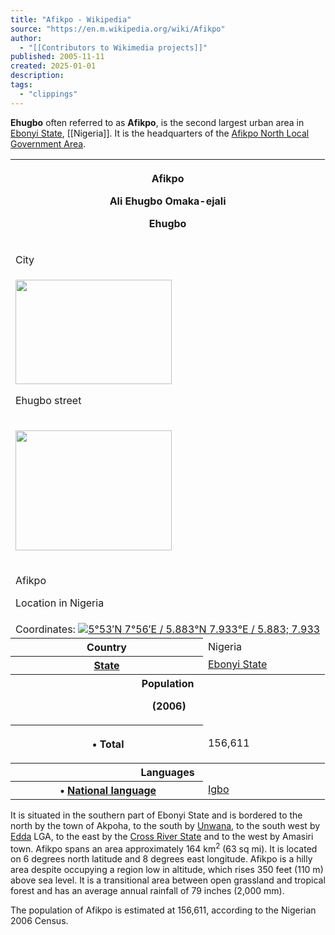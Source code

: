 ```yaml
---
title: "Afikpo - Wikipedia"
source: "https://en.m.wikipedia.org/wiki/Afikpo"
author:
  - "[[Contributors to Wikimedia projects]]"
published: 2005-11-11
created: 2025-01-01
description:
tags:
  - "clippings"
---
```

**Ehugbo** often referred to as **Afikpo**, is the second largest urban area in [Ebonyi State](https://en.m.wikipedia.org/wiki/Ebonyi_State "Ebonyi State"), [[Nigeria]]. It is the headquarters of the [Afikpo North Local Government Area](https://en.m.wikipedia.org/wiki/Afikpo_North "Afikpo North").

<table><tbody><tr><th colspan="2"><p>Afikpo</p><p>Ali Ehugbo Omaka-ejali</p><p>Ehugbo</p></th></tr><tr><td colspan="2"><p>City</p></td></tr><tr><td colspan="2"><span><a href="https://en.m.wikipedia.org/wiki/File:Afikpo_Community_in_Ebonyi_State.jpg"><img src="https://upload.wikimedia.org/wikipedia/commons/thumb/8/82/Afikpo_Community_in_Ebonyi_State.jpg/250px-Afikpo_Community_in_Ebonyi_State.jpg" width="250" height="167"></a></span><p>Ehugbo street</p></td></tr><tr><td colspan="2"><div><div><p><span><a href="https://en.m.wikipedia.org/wiki/File:Nigeria_location_map.svg"><img src="https://upload.wikimedia.org/wikipedia/commons/thumb/1/18/Nigeria_location_map.svg/250px-Nigeria_location_map.svg.png" width="250" height="192"></a></span></p><div><p><span><span><img src="https://upload.wikimedia.org/wikipedia/commons/thumb/0/0c/Red_pog.svg/6px-Red_pog.svg.png" width="6" height="6"></span></span></p><div><p>Afikpo</p></div></div></div><p>Location in Nigeria</p></div></td></tr><tr><td colspan="2">Coordinates: <span><span><span><img src="https://upload.wikimedia.org/wikipedia/commons/thumb/5/55/WMA_button2b.png/17px-WMA_button2b.png"><a href="https://geohack.toolforge.org/geohack.php?pagename=Afikpo&amp;params=5_53_N_7_56_E_region:NG_type:city(156611)"><span><span><span>5°53′N</span> <span>7°56′E</span></span></span><span>﻿ / ﻿</span><span><span>5.883°N 7.933°E</span><span>﻿ / <span>5.883; 7.933</span></span></span></a></span></span></span></td></tr><tr><th scope="row">Country</th><td>Nigeria</td></tr><tr><th scope="row"><a href="https://en.m.wikipedia.org/wiki/States_of_Nigeria">State</a></th><td><a href="https://en.m.wikipedia.org/wiki/Ebonyi_State">Ebonyi State</a></td></tr><tr><th colspan="2">Population<p><span>&nbsp;</span>(2006)</p></th></tr><tr><th scope="row"><p>&nbsp;•&nbsp;Total</p></th><td>156,611</td></tr><tr><th colspan="2">Languages</th></tr><tr><th scope="row">&nbsp;•&nbsp;<a href="https://en.m.wikipedia.org/wiki/National_language">National language</a></th><td><a href="https://en.m.wikipedia.org/wiki/Igbo_language">Igbo</a></td></tr></tbody></table>

It is situated in the southern part of Ebonyi State and is bordered to the north by the town of Akpoha, to the south by [Unwana](https://en.m.wikipedia.org/wiki/Unwana "Unwana"), to the south west by [Edda](https://en.m.wikipedia.org/wiki/Afikpo_South "Afikpo South") LGA, to the east by the [Cross River State](https://en.m.wikipedia.org/wiki/Cross_River_State "Cross River State") and to the west by Amasiri town. Afikpo spans an area approximately 164 km<sup>2</sup> (63 sq mi). It is located on 6 degrees north latitude and 8 degrees east longitude. Afikpo is a hilly area despite occupying a region low in altitude, which rises 350 feet (110 m) above sea level. It is a transitional area between open grassland and tropical forest and has an average annual rainfall of 79 inches (2,000 mm).

The population of Afikpo is estimated at 156,611, according to the Nigerian 2006 Census.